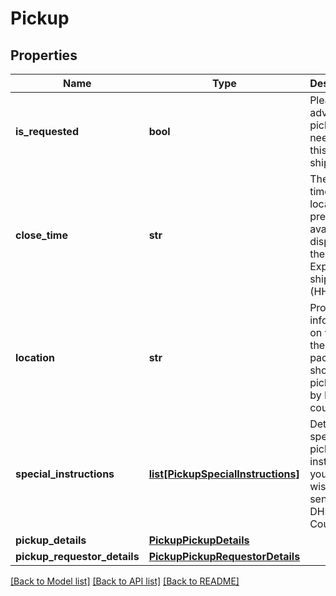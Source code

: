 # Pickup

## Properties
Name | Type | Description | Notes
------------ | ------------- | ------------- | -------------
**is_requested** | **bool** | Please advise if a pickup is needed for this shipment | [default to False]
**close_time** | **str** | The latest time the location premises is available to dispatch the DHL Express shipment. (HH:MM)  | [optional] 
**location** | **str** | Provides information on where the package should be picked up by DHL courier. | [optional] 
**special_instructions** | [**list[PickupSpecialInstructions]**](PickupSpecialInstructions.md) | Details special pickup instructions you may wish to send to the DHL Courier. | [optional] 
**pickup_details** | [**PickupPickupDetails**](PickupPickupDetails.md) |  | [optional] 
**pickup_requestor_details** | [**PickupPickupRequestorDetails**](PickupPickupRequestorDetails.md) |  | [optional] 

[[Back to Model list]](../README.md#documentation-for-models) [[Back to API list]](../README.md#documentation-for-api-endpoints) [[Back to README]](../README.md)

